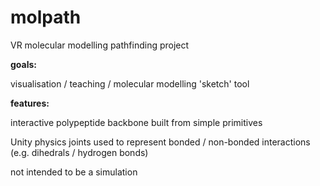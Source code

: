 # molpath

VR molecular modelling pathfinding project

<b>goals:</b>

visualisation / teaching / molecular modelling 'sketch' tool


<b>features:</b>

interactive polypeptide backbone built from simple primitives

Unity physics joints used to represent bonded / non-bonded interactions (e.g. dihedrals / hydrogen bonds)

not intended to be a simulation

